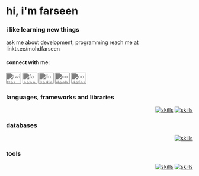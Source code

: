 <h1>hi, i'm farseen</h1>
<h3>i like learning new things</h3>
ask me about development, programming
reach me at linktr.ee/mohdfarseen
<h4>connect with me:</h4>
<p>
  <a href="https://twitter.com/farseenmanekhan" target="_blank"><img src="https://simpleicons.org/icons/x.svg" alt="twitter" height="30" width="40" style="filter: invert(50%);" /></a>
  <a href="https://fb.com/mohammad.manekhan.9" target="_blank"><img src="https://cdn.jsdelivr.net/npm/simple-icons@3.1.0/icons/facebook.svg" alt="facebook" height="30" width="40" style="filter: invert(50%);" /></a>
  <a href="https://www.linkedin.com/in/mohammad-farseen-manekhan-2419531a7/" target="_blank"><img src="https://cdn.jsdelivr.net/npm/simple-icons@3.1.0/icons/linkedin.svg" alt="linkedin" height="30" width="40" style="filter: invert(50%);" /></a>
  <a href="https://www.codechef.com/users/thefarseen" target="_blank"><img src="https://cdn.jsdelivr.net/npm/simple-icons@3.1.0/icons/codechef.svg" alt="codechef" height="30" width="40" style="filter: invert(50%);" /></a>
  <a href="https://codeforces.com/profile/thefarseen" target="_blank"><img src="https://cdn.jsdelivr.net/npm/simple-icons@3.0.1/icons/codeforces.svg" alt="codeforces" height="30" width="40" style="filter: invert(50%);" /></a>
</p>
<h3>languages, frameworks and libraries</h3>
<p align="right">
  <a href="https://skillicons.dev"><img src="https://skillicons.dev/icons?i=ts,js,python,c,cpp,bash" alt="skills" /></a>
  <a href="https://skillicons.dev"><img src="https://skillicons.dev/icons?i=react,vite,express,nodejs,flask,html,tailwind" alt="skills" /></a>
</p>
<h3>databases</h3>
<p align="right">
  <a href="https://skillicons.dev"><img src="https://skillicons.dev/icons?i=postgres,mongodb" alt="skills" /></a>
</p>
<h3>tools</h3>
<p align="right">
  <a href="https://skillicons.dev"><img src="https://skillicons.dev/icons?i=docker,kubernetes,jenkins,linux,git,firebase,postman" alt="skills" /></a>
  <a href="https://skillicons.dev"><img src="https://skillicons.dev/icons?i=figma,photoshop" alt="skills" /></a>
</p>
